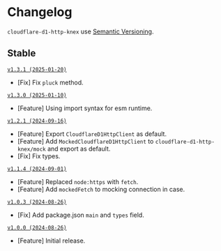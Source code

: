 # Changelog

`cloudflare-d1-http-knex` use [Semantic Versioning](https://semver.org/).

## Stable

[`v1.3.1 (2025-01-20)`](https://github.com/zfben/cloudflare-d1-http-knex/compare/v1.2.1...v1.3.0)

- [Fix] Fix `pluck` method.

[`v1.3.0 (2025-01-10)`](https://github.com/zfben/cloudflare-d1-http-knex/compare/v1.2.1...v1.3.0)

- [Feature] Using import syntax for esm runtime.

[`v1.2.1 (2024-09-16)`](https://github.com/zfben/cloudflare-d1-http-knex/compare/v1.1.4...v1.2.1)

- [Feature] Export `CloudflareD1HttpClient` as default.
- [Feature] Add `MockedCloudflareD1HttpClient` to `cloudflare-d1-http-knex/mock` and export as default.
- [Fix] Fix types.

[`v1.1.4 (2024-09-01)`](https://github.com/zfben/cloudflare-d1-http-knex/compare/v1.0.3...v1.1.4)

- [Feature] Replaced `node:https` with `fetch`.
- [Feature] Add `mockedFetch` to mocking connection in case.

[`v1.0.3 (2024-08-26)`](https://github.com/zfben/cloudflare-d1-http-knex/compare/v1.0.0...v1.0.3)

- [Fix] Add package.json `main` and `types` field.

[`v1.0.0 (2024-08-26)`](https://github.com/zfben/cloudflare-d1-http-knex/compare/v0.0.0...v1.0.0)

- [Feature] Initial release.
